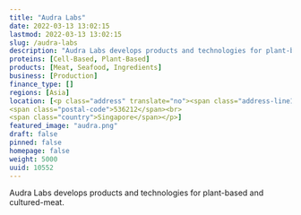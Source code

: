 ```yaml
---
title: "Audra Labs"
date: 2022-03-13 13:02:15
lastmod: 2022-03-13 13:02:15
slug: /audra-labs
description: "Audra Labs develops products and technologies for plant-based and cultured-meat."
proteins: [Cell-Based, Plant-Based]
products: [Meat, Seafood, Ingredients]
business: [Production]
finance_type: []
regions: [Asia]
location: [<p class="address" translate="no"><span class="address-line1">New Industrial Road 27</span><br>
<span class="postal-code">536212</span><br>
<span class="country">Singapore</span></p>]
featured_image: "audra.png"
draft: false
pinned: false
homepage: false
weight: 5000
uuid: 10552
---
```

<p>Audra Labs develops products and technologies for plant-based and cultured-meat.</p>
